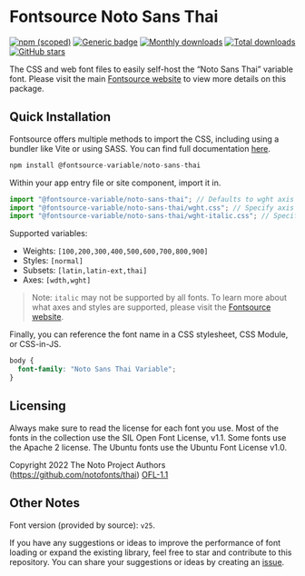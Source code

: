 # Fontsource Noto Sans Thai

[![npm (scoped)](https://img.shields.io/npm/v/@fontsource-variable/noto-sans-thai?color=brightgreen)](https://www.npmjs.com/package/@fontsource-variable/noto-sans-thai) [![Generic badge](https://img.shields.io/badge/fontsource-passing-brightgreen)](https://github.com/fontsource/fontsource) [![Monthly downloads](https://badgen.net/npm/dm/@fontsource-variable/noto-sans-thai)](https://github.com/fontsource/fontsource) [![Total downloads](https://badgen.net/npm/dt/@fontsource-variable/noto-sans-thai)](https://github.com/fontsource/fontsource) [![GitHub stars](https://img.shields.io/github/stars/fontsource/fontsource.svg?style=social&label=Star)](https://github.com/fontsource/fontsource/stargazers)

The CSS and web font files to easily self-host the “Noto Sans Thai” variable font. Please visit the main [Fontsource website](https://fontsource.org/fonts/noto-sans-thai) to view more details on this package.

## Quick Installation

Fontsource offers multiple methods to import the CSS, including using a bundler like Vite or using SASS. You can find full documentation [here](https://fontsource.org/docs/getting-started/introduction).

```javascript
npm install @fontsource-variable/noto-sans-thai
```

Within your app entry file or site component, import it in.

```javascript
import "@fontsource-variable/noto-sans-thai"; // Defaults to wght axis
import "@fontsource-variable/noto-sans-thai/wght.css"; // Specify axis
import "@fontsource-variable/noto-sans-thai/wght-italic.css"; // Specify axis and style
```

Supported variables:
- Weights: `[100,200,300,400,500,600,700,800,900]`
- Styles: `[normal]`
- Subsets: `[latin,latin-ext,thai]`
- Axes: `[wdth,wght]`

> Note: `italic` may not be supported by all fonts. To learn more about what axes and styles are supported, please visit the [Fontsource website](https://fontsource.org/fonts/noto-sans-thai).

Finally, you can reference the font name in a CSS stylesheet, CSS Module, or CSS-in-JS.

```css
body {
  font-family: "Noto Sans Thai Variable";
}
```

## Licensing
Always make sure to read the license for each font you use. Most of the fonts in the collection use the SIL Open Font License, v1.1. Some fonts use the Apache 2 license. The Ubuntu fonts use the Ubuntu Font License v1.0.

Copyright 2022 The Noto Project Authors (https://github.com/notofonts/thai)
[OFL-1.1](http://scripts.sil.org/OFL)

## Other Notes
Font version (provided by source): `v25`.

If you have any suggestions or ideas to improve the performance of font loading or expand the existing library, feel free to star and contribute to this repository. You can share your suggestions or ideas by creating an [issue](https://github.com/fontsource/fontsource/issues).